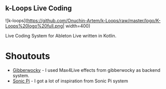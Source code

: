 ## k-Loops Live Coding

![k-loops](https://github.com/Onuchin-Artem/k-Loops/raw/master/logo/K-Loops%20logo%20full.png| width=400)

Live Coding System for  Ableton Live written in Kotlin.


# Shoutouts

 - [Gibberwocky](https://github.com/gibber-cc/gibberwocky) - I used Max4Live effects from gibberwocky as backend system.
 - [Sonic Pi](https://sonic-pi.net/) - I got a lot of inspiration from Sonic Pi system
